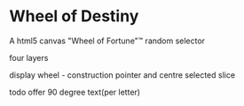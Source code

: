 Wheel of Destiny
==============

A html5 canvas &quot;Wheel of Fortune&quot;&trade; random selector

four layers

display
wheel - construction
pointer and centre
selected slice

todo offer 90 degree text(per letter)

